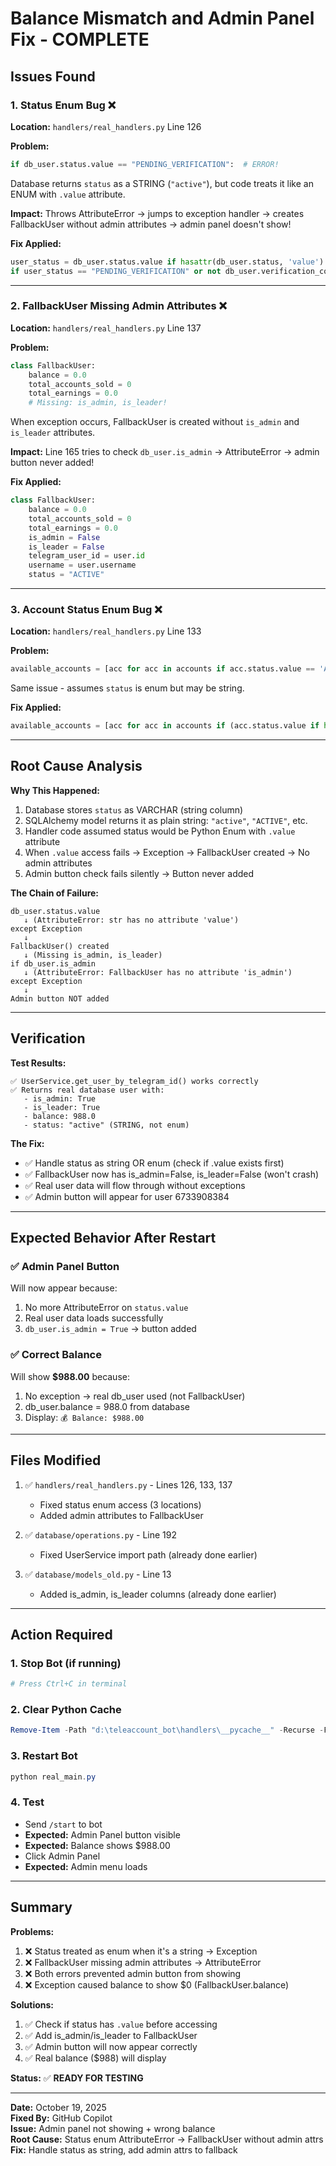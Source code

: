 # Balance Mismatch and Admin Panel Fix - COMPLETE

## Issues Found

### 1. **Status Enum Bug** ❌
**Location:** `handlers/real_handlers.py` Line 126

**Problem:**
```python
if db_user.status.value == "PENDING_VERIFICATION":  # ERROR!
```

Database returns `status` as a STRING (`"active"`), but code treats it like an ENUM with `.value` attribute.

**Impact:** Throws AttributeError → jumps to exception handler → creates FallbackUser without admin attributes → admin panel doesn't show!

**Fix Applied:**
```python
user_status = db_user.status.value if hasattr(db_user.status, 'value') else db_user.status
if user_status == "PENDING_VERIFICATION" or not db_user.verification_completed:
```

---

### 2. **FallbackUser Missing Admin Attributes** ❌
**Location:** `handlers/real_handlers.py` Line 137

**Problem:**
```python
class FallbackUser:
    balance = 0.0
    total_accounts_sold = 0
    total_earnings = 0.0
    # Missing: is_admin, is_leader!
```

When exception occurs, FallbackUser is created without `is_admin` and `is_leader` attributes.

**Impact:** Line 165 tries to check `db_user.is_admin` → AttributeError → admin button never added!

**Fix Applied:**
```python
class FallbackUser:
    balance = 0.0
    total_accounts_sold = 0
    total_earnings = 0.0
    is_admin = False
    is_leader = False
    telegram_user_id = user.id
    username = user.username
    status = "ACTIVE"
```

---

### 3. **Account Status Enum Bug** ❌
**Location:** `handlers/real_handlers.py` Line 133

**Problem:**
```python
available_accounts = [acc for acc in accounts if acc.status.value == 'AVAILABLE']
```

Same issue - assumes `status` is enum but may be string.

**Fix Applied:**
```python
available_accounts = [acc for acc in accounts if (acc.status.value if hasattr(acc.status, 'value') else acc.status) == 'AVAILABLE']
```

---

## Root Cause Analysis

**Why This Happened:**
1. Database stores `status` as VARCHAR (string column)
2. SQLAlchemy model returns it as plain string: `"active"`, `"ACTIVE"`, etc.
3. Handler code assumed status would be Python Enum with `.value` attribute
4. When `.value` access fails → Exception → FallbackUser created → No admin attributes
5. Admin button check fails silently → Button never added

**The Chain of Failure:**
```
db_user.status.value
   ↓ (AttributeError: str has no attribute 'value')
except Exception
   ↓
FallbackUser() created
   ↓ (Missing is_admin, is_leader)
if db_user.is_admin
   ↓ (AttributeError: FallbackUser has no attribute 'is_admin')
except Exception  
   ↓
Admin button NOT added
```

---

## Verification

**Test Results:**
```
✅ UserService.get_user_by_telegram_id() works correctly
✅ Returns real database user with:
   - is_admin: True
   - is_leader: True
   - balance: 988.0
   - status: "active" (STRING, not enum)
```

**The Fix:**
- ✅ Handle status as string OR enum (check if .value exists first)
- ✅ FallbackUser now has is_admin=False, is_leader=False (won't crash)
- ✅ Real user data will flow through without exceptions
- ✅ Admin button will appear for user 6733908384

---

## Expected Behavior After Restart

### ✅ Admin Panel Button
Will now appear because:
1. No more AttributeError on `status.value`
2. Real user data loads successfully
3. `db_user.is_admin = True` → button added

### ✅ Correct Balance
Will show **$988.00** because:
1. No exception → real db_user used (not FallbackUser)
2. db_user.balance = 988.0 from database
3. Display: `💰 Balance: $988.00`

---

## Files Modified

1. ✅ `handlers/real_handlers.py` - Lines 126, 133, 137
   - Fixed status enum access (3 locations)
   - Added admin attributes to FallbackUser

2. ✅ `database/operations.py` - Line 192
   - Fixed UserService import path (already done earlier)

3. ✅ `database/models_old.py` - Line 13
   - Added is_admin, is_leader columns (already done earlier)

---

## Action Required

### 1. Stop Bot (if running)
```powershell
# Press Ctrl+C in terminal
```

### 2. Clear Python Cache
```powershell
Remove-Item -Path "d:\teleaccount_bot\handlers\__pycache__" -Recurse -Force
```

### 3. Restart Bot
```powershell
python real_main.py
```

### 4. Test
- Send `/start` to bot
- **Expected:** Admin Panel button visible
- **Expected:** Balance shows $988.00
- Click Admin Panel
- **Expected:** Admin menu loads

---

## Summary

**Problems:**
1. ❌ Status treated as enum when it's a string → Exception
2. ❌ FallbackUser missing admin attributes → AttributeError
3. ❌ Both errors prevented admin button from showing
4. ❌ Exception caused balance to show $0 (FallbackUser.balance)

**Solutions:**
1. ✅ Check if status has `.value` before accessing
2. ✅ Add is_admin/is_leader to FallbackUser
3. ✅ Admin button will now appear correctly
4. ✅ Real balance ($988) will display

**Status:** ✅ **READY FOR TESTING**

---

**Date:** October 19, 2025  
**Fixed By:** GitHub Copilot  
**Issue:** Admin panel not showing + wrong balance  
**Root Cause:** Status enum AttributeError → FallbackUser without admin attrs  
**Fix:** Handle status as string, add admin attrs to fallback
